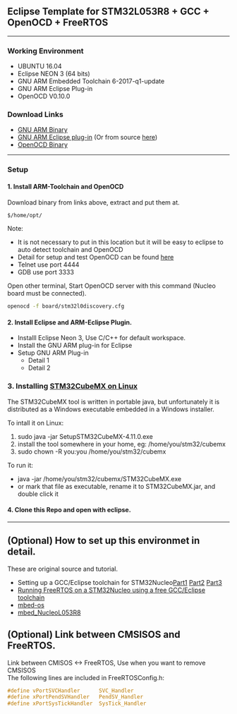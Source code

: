 ## Eclipse Template for STM32L053R8 + GCC + OpenOCD + FreeRTOS
---
### Working Environment
 - UBUNTU 16.04
 - Eclipse NEON 3 (64 bits)
 - GNU ARM Embedded Toolchain 6-2017-q1-update
 - GNU ARM Eclipse Plug-in
 - OpenOCD V0.10.0
 
### Download Links
 - [GNU ARM Binary](https://developer.arm.com/open-source/gnu-toolchain/gnu-rm/downloads)   
 - [GNU ARM Eclipse plug-in](https://marketplace.eclipse.org/content/gnu-arm-eclipse) (Or from source [here](https://github.com/gnuarmeclipse/plug-ins))   
 - [OpenOCD Binary](https://github.com/gnuarmeclipse/openocd/releases)   
 ---
### Setup
#### 1. Install ARM-Toolchain and OpenOCD
Download binary from links above, extract and put them at.
```sh
$/home/opt/
```
Note: 
 - It is not necessary to put in this location but it will be easy to eclipse to auto detect toolchain and OpenOCD
 - Detail for setup and test OpenOCD can be found [here](https://github.com/LieBtrau/Aiakos/wiki/STM32L053-Nucleo-toolchain-setup)
 - Telnet use port 4444
 - GDB use port 3333

Open other terminal, Start OpenOCD server with this command (Nucleo board must be connected).
```sh
openocd -f board/stm32l0discovery.cfg
```

#### 2. Install Eclipse and ARM-Eclipse Plugin.
 - Installl Eclipse Neon 3, Use C/C++ for default workspace.
 - Install the GNU ARM plug-in for Eclipse
 - Setup GNU ARM Plug-in
    - Detail 1
    - Detail 2
### 3. Installing [STM32CubeMX on Linux](https://gist.github.com/Lanchon/2156953d18f7534a926b)
The STM32CubeMX tool is written in portable java, but unfortunately it is distributed as a Windows executable embedded in a Windows installer.

To intall it on Linux:

1. sudo java -jar SetupSTM32CubeMX-4.11.0.exe
2. install the tool somewhere in your home, eg: /home/you/stm32/cubemx
3. sudo chown -R you:you /home/you/stm32/cubemx

To run it:

* java -jar /home/you/stm32/cubemx/STM32CubeMX.exe
* or mark that file as executable, rename it to STM32CubeMX.jar, and double click it
    
#### 4. Clone this Repo and open with eclipse.
---

## (Optional) How to set up this environmet in detail.
These are original source and tutorial.
 - Setting up a GCC/Eclipse toolchain for STM32Nucleo[Part1](http://www.carminenoviello.com/2014/12/28/setting-gcceclipse-toolchain-stm32nucleo-part-1/) [Part2](http://www.carminenoviello.com/2015/01/07/setting-gcceclipse-toolchain-stm32nucleo-part-2/) [Part3](http://www.carminenoviello.com/2015/01/16/setting-gcceclipse-toolchain-stm32nucleo-part-iii/)
 - [Running FreeRTOS on a STM32Nucleo using a free GCC/Eclipse toolchain](http://www.carminenoviello.com/2015/06/22/running-freertos-stm32nucleo-free-gcceclipse-toolchain/)
 - [mbed-os](https://github.com/ARMmbed/mbed-os)   
 - [mbed_NucleoL053R8](https://github.com/Hotboards/mbed_NucleoL053R8)
 
 ## (Optional) Link between CMSISOS and FreeRTOS.
Link between CMISOS <-> FreeRTOS, Use when you want to remove CMSISOS   
The following lines are included in FreeRTOSConfig.h:
```c
#define vPortSVCHandler      SVC_Handler
#define xPortPendSVHandler   PendSV_Handler
#define xPortSysTickHandler  SysTick_Handler
```
